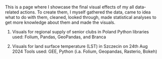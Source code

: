 This is a page where I showcase the final visual effects of my all data-related actions. To create them, I myself gathered the data, came to idea what to do with them, cleaned, looked through, made statistical analyses to get more knowledge about them and made the visuals.

1. Visuals for regional supply of senior clubs in Poland
Python libraries used: Folium, Pandas, GeoPandas, and Branca


2. Visuals for land surface temperature (LST) in Szczecin on 24th Aug 2024
Tools used: GEE, Python (i.a. Folium, Geopandas, Rasterio, Bokeh)

